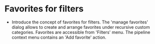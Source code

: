 # Favorites for filters

* Introduce the concept of favorites for filters.
  The 'manage favorites' dialog allows to create and arrange favorites under
  recursive custom categories.
  Favorites are accessible from 'Filters' menu.
  The pipeline context menu contains an 'Add favorite' action.
